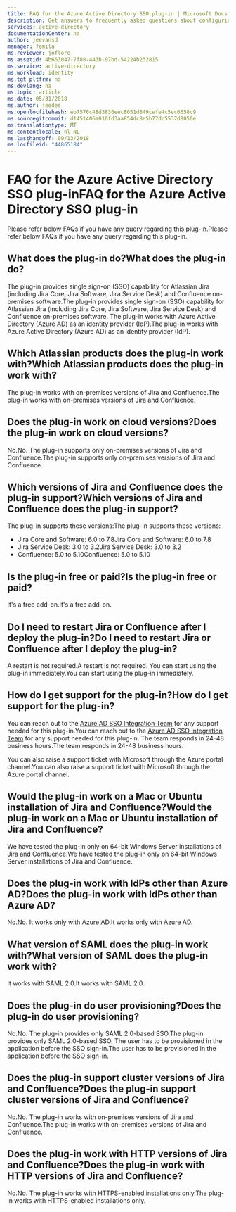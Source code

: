 ```yaml
---
title: FAQ for the Azure Active Directory SSO plug-in | Microsoft Docs
description: Get answers to frequently asked questions about configuring single sign-on between Azure Active Directory and Jira/Confluence.
services: active-directory
documentationCenter: na
author: jeevansd
manager: femila
ms.reviewer: joflore
ms.assetid: 4b663047-7f88-443b-97bd-54224b232815
ms.service: active-directory
ms.workload: identity
ms.tgt_pltfrm: na
ms.devlang: na
ms.topic: article
ms.date: 05/31/2018
ms.author: jeedes
ms.openlocfilehash: eb7576c48d3836eec8051d849cefe4c5ec6658c9
ms.sourcegitcommit: d1451406a010fd3aa854dc8e5b77dc5537d8050e
ms.translationtype: MT
ms.contentlocale: nl-NL
ms.lasthandoff: 09/13/2018
ms.locfileid: "44865184"
---
```

# <a name="faq-for-the-azure-active-directory-sso-plug-in"></a><span data-ttu-id="7afd1-103">FAQ for the Azure Active Directory SSO plug-in</span><span class="sxs-lookup"><span data-stu-id="7afd1-103">FAQ for the Azure Active Directory SSO plug-in</span></span>

<span data-ttu-id="7afd1-104">Please refer below FAQs if you have any query regarding this plug-in.</span><span class="sxs-lookup"><span data-stu-id="7afd1-104">Please refer below FAQs if you have any query regarding this plug-in.</span></span>

## <a name="what-does-the-plug-in-do"></a><span data-ttu-id="7afd1-105">What does the plug-in do?</span><span class="sxs-lookup"><span data-stu-id="7afd1-105">What does the plug-in do?</span></span>

<span data-ttu-id="7afd1-106">The plug-in provides single sign-on (SSO) capability for Atlassian Jira (including Jira Core, Jira Software, Jira Service Desk) and Confluence on-premises software.</span><span class="sxs-lookup"><span data-stu-id="7afd1-106">The plug-in provides single sign-on (SSO) capability for Atlassian Jira (including Jira Core, Jira Software, Jira Service Desk) and Confluence on-premises software.</span></span> <span data-ttu-id="7afd1-107">The plug-in works with Azure Active Directory (Azure AD) as an identity provider (IdP).</span><span class="sxs-lookup"><span data-stu-id="7afd1-107">The plug-in works with Azure Active Directory (Azure AD) as an identity provider (IdP).</span></span>

## <a name="which-atlassian-products-does-the-plug-in-work-with"></a><span data-ttu-id="7afd1-108">Which Atlassian products does the plug-in work with?</span><span class="sxs-lookup"><span data-stu-id="7afd1-108">Which Atlassian products does the plug-in work with?</span></span>

<span data-ttu-id="7afd1-109">The plug-in works with on-premises versions of Jira and Confluence.</span><span class="sxs-lookup"><span data-stu-id="7afd1-109">The plug-in works with on-premises versions of Jira and Confluence.</span></span>

## <a name="does-the-plug-in-work-on-cloud-versions"></a><span data-ttu-id="7afd1-110">Does the plug-in work on cloud versions?</span><span class="sxs-lookup"><span data-stu-id="7afd1-110">Does the plug-in work on cloud versions?</span></span>

<span data-ttu-id="7afd1-111">No.</span><span class="sxs-lookup"><span data-stu-id="7afd1-111">No.</span></span> <span data-ttu-id="7afd1-112">The plug-in supports only on-premises versions of Jira and Confluence.</span><span class="sxs-lookup"><span data-stu-id="7afd1-112">The plug-in supports only on-premises versions of Jira and Confluence.</span></span>

## <a name="which-versions-of-jira-and-confluence-does-the-plug-in-support"></a><span data-ttu-id="7afd1-113">Which versions of Jira and Confluence does the plug-in support?</span><span class="sxs-lookup"><span data-stu-id="7afd1-113">Which versions of Jira and Confluence does the plug-in support?</span></span>

<span data-ttu-id="7afd1-114">The plug-in supports these versions:</span><span class="sxs-lookup"><span data-stu-id="7afd1-114">The plug-in supports these versions:</span></span>

* <span data-ttu-id="7afd1-115">Jira Core and Software: 6.0 to 7.8</span><span class="sxs-lookup"><span data-stu-id="7afd1-115">Jira Core and Software: 6.0 to 7.8</span></span>
* <span data-ttu-id="7afd1-116">Jira Service Desk: 3.0 to 3.2</span><span class="sxs-lookup"><span data-stu-id="7afd1-116">Jira Service Desk: 3.0 to 3.2</span></span>
* <span data-ttu-id="7afd1-117">Confluence: 5.0 to 5.10</span><span class="sxs-lookup"><span data-stu-id="7afd1-117">Confluence: 5.0 to 5.10</span></span>

## <a name="is-the-plug-in-free-or-paid"></a><span data-ttu-id="7afd1-118">Is the plug-in free or paid?</span><span class="sxs-lookup"><span data-stu-id="7afd1-118">Is the plug-in free or paid?</span></span>

<span data-ttu-id="7afd1-119">It's a free add-on.</span><span class="sxs-lookup"><span data-stu-id="7afd1-119">It's a free add-on.</span></span>

## <a name="do-i-need-to-restart-jira-or-confluence-after-i-deploy-the-plug-in"></a><span data-ttu-id="7afd1-120">Do I need to restart Jira or Confluence after I deploy the plug-in?</span><span class="sxs-lookup"><span data-stu-id="7afd1-120">Do I need to restart Jira or Confluence after I deploy the plug-in?</span></span>

<span data-ttu-id="7afd1-121">A restart is not required.</span><span class="sxs-lookup"><span data-stu-id="7afd1-121">A restart is not required.</span></span> <span data-ttu-id="7afd1-122">You can start using the plug-in immediately.</span><span class="sxs-lookup"><span data-stu-id="7afd1-122">You can start using the plug-in immediately.</span></span>

## <a name="how-do-i-get-support-for-the-plug-in"></a><span data-ttu-id="7afd1-123">How do I get support for the plug-in?</span><span class="sxs-lookup"><span data-stu-id="7afd1-123">How do I get support for the plug-in?</span></span>

<span data-ttu-id="7afd1-124">You can reach out to the [Azure AD SSO Integration Team](<mailto:SaaSApplicationIntegrations@service.microsoft.com>) for any support needed for this plug-in.</span><span class="sxs-lookup"><span data-stu-id="7afd1-124">You can reach out to the [Azure AD SSO Integration Team](<mailto:SaaSApplicationIntegrations@service.microsoft.com>) for any support needed for this plug-in.</span></span> <span data-ttu-id="7afd1-125">The team responds in 24-48 business hours.</span><span class="sxs-lookup"><span data-stu-id="7afd1-125">The team responds in 24-48 business hours.</span></span>

<span data-ttu-id="7afd1-126">You can also raise a support ticket with Microsoft through the Azure portal channel.</span><span class="sxs-lookup"><span data-stu-id="7afd1-126">You can also raise a support ticket with Microsoft through the Azure portal channel.</span></span>

## <a name="would-the-plug-in-work-on-a-mac-or-ubuntu-installation-of-jira-and-confluence"></a><span data-ttu-id="7afd1-127">Would the plug-in work on a Mac or Ubuntu installation of Jira and Confluence?</span><span class="sxs-lookup"><span data-stu-id="7afd1-127">Would the plug-in work on a Mac or Ubuntu installation of Jira and Confluence?</span></span>

<span data-ttu-id="7afd1-128">We have tested the plug-in only on 64-bit Windows Server installations of Jira and Confluence.</span><span class="sxs-lookup"><span data-stu-id="7afd1-128">We have tested the plug-in only on 64-bit Windows Server installations of Jira and Confluence.</span></span>

## <a name="does-the-plug-in-work-with-idps-other-than-azure-ad"></a><span data-ttu-id="7afd1-129">Does the plug-in work with IdPs other than Azure AD?</span><span class="sxs-lookup"><span data-stu-id="7afd1-129">Does the plug-in work with IdPs other than Azure AD?</span></span>

<span data-ttu-id="7afd1-130">No.</span><span class="sxs-lookup"><span data-stu-id="7afd1-130">No.</span></span> <span data-ttu-id="7afd1-131">It works only with Azure AD.</span><span class="sxs-lookup"><span data-stu-id="7afd1-131">It works only with Azure AD.</span></span>

## <a name="what-version-of-saml-does-the-plug-in-work-with"></a><span data-ttu-id="7afd1-132">What version of SAML does the plug-in work with?</span><span class="sxs-lookup"><span data-stu-id="7afd1-132">What version of SAML does the plug-in work with?</span></span>

<span data-ttu-id="7afd1-133">It works with SAML 2.0.</span><span class="sxs-lookup"><span data-stu-id="7afd1-133">It works with SAML 2.0.</span></span>

## <a name="does-the-plug-in-do-user-provisioning"></a><span data-ttu-id="7afd1-134">Does the plug-in do user provisioning?</span><span class="sxs-lookup"><span data-stu-id="7afd1-134">Does the plug-in do user provisioning?</span></span>

<span data-ttu-id="7afd1-135">No.</span><span class="sxs-lookup"><span data-stu-id="7afd1-135">No.</span></span> <span data-ttu-id="7afd1-136">The plug-in provides only SAML 2.0-based SSO.</span><span class="sxs-lookup"><span data-stu-id="7afd1-136">The plug-in provides only SAML 2.0-based SSO.</span></span> <span data-ttu-id="7afd1-137">The user has to be provisioned in the application before the SSO sign-in.</span><span class="sxs-lookup"><span data-stu-id="7afd1-137">The user has to be provisioned in the application before the SSO sign-in.</span></span>

## <a name="does-the-plug-in-support-cluster-versions-of-jira-and-confluence"></a><span data-ttu-id="7afd1-138">Does the plug-in support cluster versions of Jira and Confluence?</span><span class="sxs-lookup"><span data-stu-id="7afd1-138">Does the plug-in support cluster versions of Jira and Confluence?</span></span>

<span data-ttu-id="7afd1-139">No.</span><span class="sxs-lookup"><span data-stu-id="7afd1-139">No.</span></span> <span data-ttu-id="7afd1-140">The plug-in works with on-premises versions of Jira and Confluence.</span><span class="sxs-lookup"><span data-stu-id="7afd1-140">The plug-in works with on-premises versions of Jira and Confluence.</span></span>

## <a name="does-the-plug-in-work-with-http-versions-of-jira-and-confluence"></a><span data-ttu-id="7afd1-141">Does the plug-in work with HTTP versions of Jira and Confluence?</span><span class="sxs-lookup"><span data-stu-id="7afd1-141">Does the plug-in work with HTTP versions of Jira and Confluence?</span></span>

<span data-ttu-id="7afd1-142">No.</span><span class="sxs-lookup"><span data-stu-id="7afd1-142">No.</span></span> <span data-ttu-id="7afd1-143">The plug-in works with HTTPS-enabled installations only.</span><span class="sxs-lookup"><span data-stu-id="7afd1-143">The plug-in works with HTTPS-enabled installations only.</span></span>